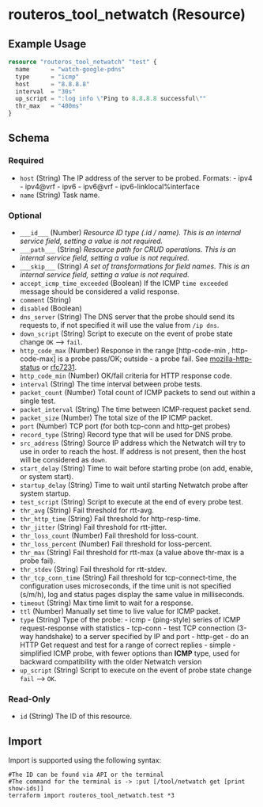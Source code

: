 # routeros_tool_netwatch (Resource)


## Example Usage
```terraform
resource "routeros_tool_netwatch" "test" {
  name      = "watch-google-pdns"
  type      = "icmp"
  host      = "8.8.8.8"
  interval  = "30s"
  up_script = ":log info \"Ping to 8.8.8.8 successful\""
  thr_max   = "400ms"
}
```

<!-- schema generated by tfplugindocs -->
## Schema

### Required

- `host` (String) The IP address of the server to be probed. Formats:
			- ipv4
			- ipv4@vrf
			- ipv6 
			- ipv6@vrf
			- ipv6-linklocal%interface
- `name` (String) Task name.

### Optional

- `___id___` (Number) <em>Resource ID type (.id / name). This is an internal service field, setting a value is not required.</em>
- `___path___` (String) <em>Resource path for CRUD operations. This is an internal service field, setting a value is not required.</em>
- `___skip___` (String) <em>A set of transformations for field names. This is an internal service field, setting a value is not required.</em>
- `accept_icmp_time_exceeded` (Boolean) If the ICMP `time exceeded` message should be considered a valid response.
- `comment` (String)
- `disabled` (Boolean)
- `dns_server` (String) The DNS server that the probe should send its requests to, if not specified it will use the value from `/ip dns`.
- `down_script` (String) Script to execute on the event of probe state change `OK` --> `fail`.
- `http_code_max` (Number) Response in the range [http-code-min , http-code-max] is a probe pass/OK; outside - a probe fail. See [mozilla-http-status](https://developer.mozilla.org/en-US/docs/Web/HTTP/Status) or [rfc7231](https://datatracker.ietf.org/doc/html/rfc7231#section-6).
- `http_code_min` (Number) OK/fail criteria for HTTP response code.
- `interval` (String) The time interval between probe tests.
- `packet_count` (Number) Total count of ICMP packets to send out within a single test.
- `packet_interval` (String) The time between ICMP-request packet send.
- `packet_size` (Number) The total size of the IP ICMP packet.
- `port` (Number) TCP port (for both tcp-conn and http-get probes)
- `record_type` (String) Record type that will be used for DNS probe.
- `src_address` (String) Source IP address which the Netwatch will try to use in order to reach the host. If address is not present, then the host will be considered as `down`.
- `start_delay` (String) Time to wait before starting probe (on add, enable, or system start).
- `startup_delay` (String) Time to wait until starting Netwatch probe after system startup.
- `test_script` (String) Script to execute at the end of every probe test.
- `thr_avg` (String) Fail threshold for rtt-avg.
- `thr_http_time` (String) Fail threshold for http-resp-time.
- `thr_jitter` (String) Fail threshold for rtt-jitter.
- `thr_loss_count` (Number) Fail threshold for loss-count.
- `thr_loss_percent` (Number) Fail threshold for loss-percent.
- `thr_max` (String) Fail threshold for rtt-max (a value above thr-max is a probe fail).
- `thr_stdev` (String) Fail threshold for rtt-stdev.
- `thr_tcp_conn_time` (String) Fail threshold for tcp-connect-time, the configuration uses microseconds, if the time unit is not specified (s/m/h), log and status pages display the same value in milliseconds.
- `timeout` (String) Max time limit to wait for a response.
- `ttl` (Number) Manually set time to live value for ICMP packet.
- `type` (String) Type of the probe:
			- icmp - (ping-style) series of ICMP request-response with statistics
			- tcp-conn - test TCP connection (3-way handshake) to a server specified by IP and port
			- http-get - do an HTTP Get request and test for a range of correct replies
			- simple - simplified ICMP probe, with fewer options than **ICMP** type, used for backward compatibility with the older Netwatch version
- `up_script` (String) Script to execute on the event of probe state change `fail` --> `OK`.

### Read-Only

- `id` (String) The ID of this resource.

## Import
Import is supported using the following syntax:
```shell
#The ID can be found via API or the terminal
#The command for the terminal is -> :put [/tool/netwatch get [print show-ids]]
terraform import routeros_tool_netwatch.test *3
```
